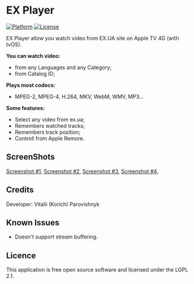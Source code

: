 EX Player
=========
[![Platform](https://img.shields.io/badge/platform-tvOS-lightgrey.svg?style=flat)](http://www.apple.com/tv/)
[![License](https://img.shields.io/badge/license-LGPL%202.1-brightgreen.svg?style=flat)](https://www.gnu.org/licenses/lgpl-2.1.html)

EX Player allow you watch video from EX.UA site on Apple TV 4G (with tvOS).
 
**You can watch video:**
* from any Languages and any Category;
* from Catalog ID;

**Plays most codecs:**
* MPEG-2, MPEG-4, H.264, MKV, WebM, WMV, MP3... 

**Some features:**
* Select any video from ex.ua;
* Remembers watched tracks;
* Remembers track position;
* Controll from Apple Remore.

ScreenShots
-------------

[Screenshot #1][screen1], [Screenshot #2][screen2],
[Screenshot #3][screen3], [Screenshot #4][screen4],

Credits
-------------

Developer: Vitalii (Korich) Parovishnyk 

Known Issues
-------------

* Doesn't support stream buffering.

Licence
-------------

This application is free open source software and licensed under the LGPL 2.1.


[screen1]: https://github.com/IGRSoft/exTVPlayer/blob/master/Screenshots/1.png?raw=true "Screenshot #1"
[screen2]: https://github.com/IGRSoft/exTVPlayer/blob/master/Screenshots/1.png?raw=true "Screenshot #2"
[screen3]: https://github.com/IGRSoft/exTVPlayer/blob/master/Screenshots/1.png?raw=true "Screenshot #3"
[screen4]: https://github.com/IGRSoft/exTVPlayer/blob/master/Screenshots/1.png?raw=true "Screenshot #4"